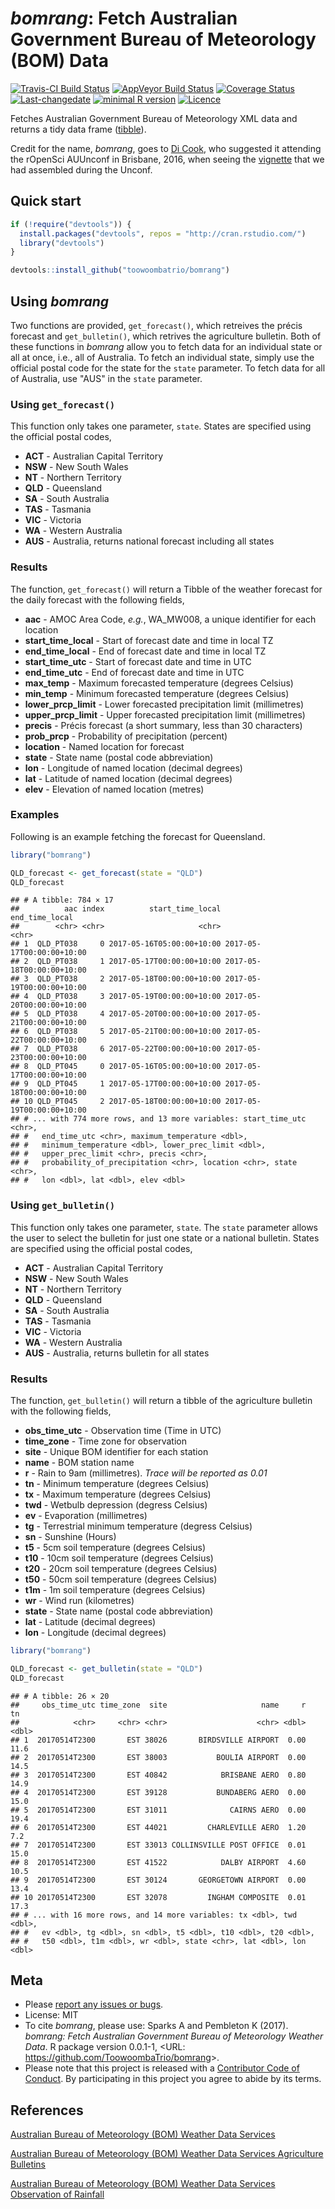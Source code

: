 
<!-- README.md is generated from README.Rmd. Please edit that file -->
*bomrang*: Fetch Australian Government Bureau of Meteorology (BOM) Data
=======================================================================

[![Travis-CI Build Status](https://travis-ci.org/ToowoombaTrio/bomrang.svg?branch=master)](https://travis-ci.org/ToowoombaTrio/bomrang) [![AppVeyor Build Status](https://ci.appveyor.com/api/projects/status/github/ToowoombaTrio/bomrang?branch=master&svg=true)](https://ci.appveyor.com/project/ToowoombaTrio/bomrang) [![Coverage Status](https://img.shields.io/codecov/c/github/ToowoombaTrio/bomrang/master.svg)](https://codecov.io/github/ToowoombaTrio/bomrang?branch=master) [![Last-changedate](https://img.shields.io/badge/last%20change-2017--05--16-brightgreen.svg)](https://github.com/toowoombatrio/bomrang/commits/master) [![minimal R version](https://img.shields.io/badge/R%3E%3D-3.4.0-brightgreen.svg)](https://cran.r-project.org/) [![Licence](https://img.shields.io/github/license/mashape/apistatus.svg)](http://choosealicense.com/licenses/mit/)

Fetches Australian Government Bureau of Meteorology XML data and returns a tidy data frame ([tibble](http://tibble.tidyverse.org)).

Credit for the name, *bomrang*, goes to [Di Cook](http://dicook.github.io), who suggested it attending the rOpenSci AUUnconf in Brisbane, 2016, when seeing the [vignette](https://github.com/saundersk1/auunconf16/blob/master/Vignette_BoM.pdf) that we had assembled during the Unconf.

Quick start
-----------

``` r
if (!require("devtools")) {
  install.packages("devtools", repos = "http://cran.rstudio.com/") 
  library("devtools")
}

devtools::install_github("toowoombatrio/bomrang")
```

Using *bomrang*
---------------

Two functions are provided, `get_forecast()`, which retreives the précis forecast and `get_bulletin()`, which retrives the agriculture bulletin. Both of these functions in *bomrang* allow you to fetch data for an individual state or all at once, i.e., all of Australia. To fetch an individual state, simply use the official postal code for the state for the `state` parameter. To fetch data for all of Australia, use "AUS" in the `state` parameter.

### Using `get_forecast()`

This function only takes one parameter, `state`. States are specified using the official postal codes,

-   **ACT** - Australian Capital Territory
-   **NSW** - New South Wales
-   **NT** - Northern Territory
-   **QLD** - Queensland
-   **SA** - South Australia
-   **TAS** - Tasmania
-   **VIC** - Victoria
-   **WA** - Western Australia
-   **AUS** - Australia, returns national forecast including all states

### Results

The function, `get_forecast()` will return a Tibble of the weather forecast for the daily forecast with the following fields,

-   **aac** - AMOC Area Code, *e.g.*, WA\_MW008, a unique identifier for each location
-   **start\_time\_local** - Start of forecast date and time in local TZ
-   **end\_time\_local** - End of forecast date and time in local TZ
-   **start\_time\_utc** - Start of forecast date and time in UTC
-   **end\_time\_utc** - End of forecast date and time in UTC
-   **max\_temp** - Maximum forecasted temperature (degrees Celsius)
-   **min\_temp** - Minimum forecasted temperature (degrees Celsius)
-   **lower\_prcp\_limit** - Lower forecasted precipitation limit (millimetres)
-   **upper\_prcp\_limit** - Upper forecasted precipitation limit (millimetres)
-   **precis** - Précis forecast (a short summary, less than 30 characters)
-   **prob\_prcp** - Probability of precipitation (percent)
-   **location** - Named location for forecast
-   **state** - State name (postal code abbreviation)
-   **lon** - Longitude of named location (decimal degrees)
-   **lat** - Latitude of named location (decimal degrees)
-   **elev** - Elevation of named location (metres)

### Examples

Following is an example fetching the forecast for Queensland.

``` r
library("bomrang")

QLD_forecast <- get_forecast(state = "QLD")
QLD_forecast
```

    ## # A tibble: 784 × 17
    ##          aac index          start_time_local            end_time_local
    ##        <chr> <chr>                     <chr>                     <chr>
    ## 1  QLD_PT038     0 2017-05-16T05:00:00+10:00 2017-05-17T00:00:00+10:00
    ## 2  QLD_PT038     1 2017-05-17T00:00:00+10:00 2017-05-18T00:00:00+10:00
    ## 3  QLD_PT038     2 2017-05-18T00:00:00+10:00 2017-05-19T00:00:00+10:00
    ## 4  QLD_PT038     3 2017-05-19T00:00:00+10:00 2017-05-20T00:00:00+10:00
    ## 5  QLD_PT038     4 2017-05-20T00:00:00+10:00 2017-05-21T00:00:00+10:00
    ## 6  QLD_PT038     5 2017-05-21T00:00:00+10:00 2017-05-22T00:00:00+10:00
    ## 7  QLD_PT038     6 2017-05-22T00:00:00+10:00 2017-05-23T00:00:00+10:00
    ## 8  QLD_PT045     0 2017-05-16T05:00:00+10:00 2017-05-17T00:00:00+10:00
    ## 9  QLD_PT045     1 2017-05-17T00:00:00+10:00 2017-05-18T00:00:00+10:00
    ## 10 QLD_PT045     2 2017-05-18T00:00:00+10:00 2017-05-19T00:00:00+10:00
    ## # ... with 774 more rows, and 13 more variables: start_time_utc <chr>,
    ## #   end_time_utc <chr>, maximum_temperature <dbl>,
    ## #   minimum_temperature <dbl>, lower_prec_limit <dbl>,
    ## #   upper_prec_limit <chr>, precis <chr>,
    ## #   probability_of_precipitation <chr>, location <chr>, state <chr>,
    ## #   lon <dbl>, lat <dbl>, elev <dbl>

### Using `get_bulletin()`

This function only takes one parameter, `state`. The `state` parameter allows the user to select the bulletin for just one state or a national bulletin. States are specified using the official postal codes,

-   **ACT** - Australian Capital Territory
-   **NSW** - New South Wales
-   **NT** - Northern Territory
-   **QLD** - Queensland
-   **SA** - South Australia
-   **TAS** - Tasmania
-   **VIC** - Victoria
-   **WA** - Western Australia
-   **AUS** - Australia, returns bulletin for all states

### Results

The function, `get_bulletin()` will return a tibble of the agriculture bulletin with the following fields,

-   **obs\_time\_utc** - Observation time (Time in UTC)
-   **time\_zone** - Time zone for observation
-   **site** - Unique BOM identifier for each station
-   **name** - BOM station name
-   **r** - Rain to 9am (millimetres). *Trace will be reported as 0.01*
-   **tn** - Minimum temperature (degrees Celsius)
-   **tx** - Maximum temperature (degrees Celsius)
-   **twd** - Wetbulb depression (degress Celsius)
-   **ev** - Evaporation (millimetres)
-   **tg** - Terrestrial minimum temperature (degress Celsius)
-   **sn** - Sunshine (Hours)
-   **t5** - 5cm soil temperature (degrees Celsius)
-   **t10** - 10cm soil temperature (degrees Celsius)
-   **t20** - 20cm soil temperature (degrees Celsius)
-   **t50** - 50cm soil temperature (degrees Celsius)
-   **t1m** - 1m soil temperature (degrees Celsius)
-   **wr** - Wind run (kilometres)
-   **state** - State name (postal code abbreviation)
-   **lat** - Latitude (decimal degrees)
-   **lon** - Longitude (decimal degrees)

``` r
library("bomrang")

QLD_forecast <- get_bulletin(state = "QLD")
QLD_forecast
```

    ## # A tibble: 26 × 20
    ##     obs_time_utc time_zone  site                     name     r    tn
    ##            <chr>     <chr> <chr>                    <chr> <dbl> <dbl>
    ## 1  20170514T2300       EST 38026       BIRDSVILLE AIRPORT  0.00  11.6
    ## 2  20170514T2300       EST 38003           BOULIA AIRPORT  0.00  14.5
    ## 3  20170514T2300       EST 40842            BRISBANE AERO  0.80  14.9
    ## 4  20170514T2300       EST 39128           BUNDABERG AERO  0.00  15.0
    ## 5  20170514T2300       EST 31011              CAIRNS AERO  0.00  19.4
    ## 6  20170514T2300       EST 44021         CHARLEVILLE AERO  1.20   7.2
    ## 7  20170514T2300       EST 33013 COLLINSVILLE POST OFFICE  0.01  15.0
    ## 8  20170514T2300       EST 41522            DALBY AIRPORT  4.60  10.5
    ## 9  20170514T2300       EST 30124       GEORGETOWN AIRPORT  0.00  13.4
    ## 10 20170514T2300       EST 32078         INGHAM COMPOSITE  0.01  17.3
    ## # ... with 16 more rows, and 14 more variables: tx <dbl>, twd <dbl>,
    ## #   ev <dbl>, tg <dbl>, sn <dbl>, t5 <dbl>, t10 <dbl>, t20 <dbl>,
    ## #   t50 <dbl>, t1m <dbl>, wr <dbl>, state <chr>, lat <dbl>, lon <dbl>

Meta
----

-   Please [report any issues or bugs](https://github.com/ToowoombaTrio/bomrang/issues).
-   License: MIT
-   To cite *bomrang*, please use:
    Sparks A and Pembleton K (2017). *bomrang: Fetch Australian Government Bureau of Meteorology Weather Data*. R package version 0.0.1-1, &lt;URL: <https://github.com/ToowoombaTrio/bomrang>&gt;.
-   Please note that this project is released with a [Contributor Code of Conduct](CONDUCT.md). By participating in this project you agree to abide by its terms.

References
----------

[Australian Bureau of Meteorology (BOM) Weather Data Services](http://www.bom.gov.au/catalogue/data-feeds.shtml)

[Australian Bureau of Meteorology (BOM) Weather Data Services Agriculture Bulletins](http://www.bom.gov.au/catalogue/observations/about-agricultural.shtml)

[Australian Bureau of Meteorology (BOM) Weather Data Services Observation of Rainfall](http://www.bom.gov.au/climate/how/observations/rain-measure.shtml)
